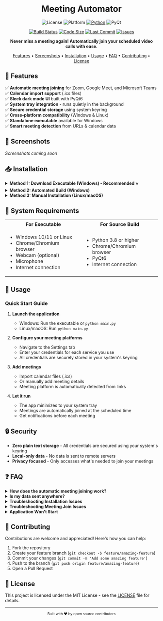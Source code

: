 <!-- # <img src="https://img.shields.io/badge/Meeting-Automator-1abc9c?style=for-the-badge&logo=zoom&logoColor=white" alt="Meeting Automator" height="40"> -->

<div align="center">

# Meeting Automator

![License](https://img.shields.io/badge/license-MIT-green)
![Platform](https://img.shields.io/badge/platform-Windows%20%7C%20Linux-lightgrey)
[![Python](https://img.shields.io/badge/python-3.8%2B-blue)](https://www.python.org/downloads/)
![PyQt](https://img.shields.io/badge/UI-PyQt6-41CD52)
<!-- ![Status](https://img.shields.io/badge/status-active-brightgreen) --> </b>
[![Build Status](https://img.shields.io/badge/build-passing-brightgreen.svg)]()
[![Code Size](https://img.shields.io/github/languages/code-size/aka-0x4C3DD/meetingAutomation.svg)]()
[![Last Commit](https://img.shields.io/github/last-commit/aka-0x4C3DD/meetingAutomation.svg)]()
[![Issues](https://img.shields.io/github/issues/aka-0x4C3DD/meetingAutomation.svg)]()

**Never miss a meeting again! Automatically join your scheduled video calls with ease.**

[Features](#-features) • 
[Screenshots](#-screenshots) • 
[Installation](#-installation) • 
[Usage](#-usage) • 
[FAQ](#-faq) • 
[Contributing](#-contributing) • 
[License](#-license)

</div>

## 🚀 Features

✅ <b>Automatic meeting joining</b> for Zoom, Google Meet, and Microsoft Teams</br>
      ✅ <b>Calendar import support</b> (.ics files)</br>
      ✅ <b>Sleek dark mode UI</b> built with PyQt6</br>
      ✅ <b>System tray integration</b> - runs quietly in the background</br>
✅ <b>Secure credential storage</b> using system keyring</br>
      ✅ <b>Cross-platform compatibility</b> (Windows & Linux)</br>
      ✅ <b>Standalone executable</b> available for Windows</br>
      ✅ <b>Smart meeting detection</b> from URLs & calendar data</br>

<!--<table>
  <tr>
    <td width = "50%">
      ✅ <b>Automatic meeting joining</b> for Zoom, Google Meet, and Microsoft Teams</br>
      ✅ <b>Calendar import support</b> (.ics files)</br>
      ✅ <b>Sleek dark mode UI</b> built with PyQt6</br>
      ✅ <b>System tray integration</b> - runs quietly in the background</br>
    </td>
    <td  width = "50%">
      ✅ <b>Secure credential storage</b> using system keyring</br>
      ✅ <b>Cross-platform compatibility</b> (Windows & Linux)</br>
      ✅ <b>Standalone executable</b> available for Windows</br>
      ✅ <b>Smart meeting detection</b> from URLs & calendar data</br>
    </td>
  </tr>
</table> -->

## 📸 Screenshots

*Screenshots coming soon*

## 📥 Installation

<details>
<summary><b>Method 1: Download Executable (Windows) - Recommended ⭐</b></summary>

1. Download the latest release from the [Releases](https://github.com/yourusername/meeting-automator/releases) page
2. Extract the zip file
3. Run `MeetingAutomator.exe`
</details>

<details>
<summary><b>Method 2: Automated Build (Windows)</b></summary>

```bash
# 1. Clone the repository
git clone https://github.com/yourusername/meeting-automator.git
cd meeting-automator

# 2. Run the installation script
install.bat
```

The script handles:
- Python dependency verification
- Required package installation
- Executable building
- Cleanup of temporary files

The final executable will be placed in the `dist` folder.
</details>

<details>
<summary><b>Method 3: Manual Installation (Linux/macOS)</b></summary>

```bash
# 1. Clone the repository
git clone https://github.com/yourusername/meeting-automator.git
cd meeting-automator

# 2. Create and activate virtual environment
python -m venv venv
source venv/bin/activate  # On Linux/macOS

# 3. Install dependencies
pip install -r requirements.txt

# 4. Run the application
python main.py
```
</details>

## 🔧 System Requirements

<table>
  <tr>
    <th>For Executable</th>
    <th>For Source Build</th>
  </tr>
  <tr>
    <td>
      <ul>
        <li>Windows 10/11 or Linux</li>
        <li>Chrome/Chromium browser</li>
        <li>Webcam (optional)</li>
        <li>Microphone</li>
        <li>Internet connection</li>
      </ul>
    </td>
    <td>
      <ul>
        <li>Python 3.8 or higher</li>
        <li>Chrome/Chromium browser</li>
        <li>PyQt6</li>
        <!-- <li>Webcam (optional)</li>
        <li>Microphone</li> -->
        <li>Internet connection</li>
      </ul>
    </td>
  </tr>
</table>

## 📝 Usage

### Quick Start Guide

1. **Launch the application**
   - Windows: Run the executable or `python main.py`
   - Linux/macOS: Run `python main.py`

2. **Configure your meeting platforms**
   - Navigate to the Settings tab
   - Enter your credentials for each service you use
   - All credentials are securely stored in your system's keyring

3. **Add meetings**
   - Import calendar files (.ics)
   - Or manually add meeting details
   - Meeting platform is automatically detected from links

4. **Let it run**
   - The app minimizes to your system tray
   - Meetings are automatically joined at the scheduled time
   - Get notifications before each meeting

## 🔒 Security

- **Zero plain text storage** - All credentials are secured using your system's keyring
- **Local-only data** - No data is sent to remote servers
- **Privacy focused** - Only accesses what's needed to join your meetings

## ❓ FAQ

<details>
<summary><b>How does the automatic meeting joining work?</b></summary>
The application uses browser automation to open meeting links and join the meeting rooms at the scheduled time, handling authentication and join steps automatically.
</details>

<details>
<summary><b>Is my data sent anywhere?</b></summary>
No. All your meeting data and credentials are stored locally on your machine. Credentials are encrypted using your system's keyring service.
</details>

<details>
<summary><b>Troubleshooting Installation Issues</b></summary>

- Ensure Python 3.8+ is installed and in your PATH
- Verify your internet connection
- Try running the installer as administrator
- Check console output for specific error messages
</details>

<details>
<summary><b>Troubleshooting Meeting Join Issues</b></summary>

- Verify your internet connection
- Check that your credentials are correct
- Ensure Chrome/Chromium is installed and updated
- Verify the meeting link/ID format is valid
</details>

<details>
<summary><b>Application Won't Start</b></summary>

- Verify Chrome/Chromium is installed
- Check for antivirus software blocking the application
- Try running as administrator
- Check log files in the application directory
</details>

## 🤝 Contributing

Contributions are welcome and appreciated! Here's how you can help:

1. Fork the repository
2. Create your feature branch (`git checkout -b feature/amazing-feature`)
3. Commit your changes (`git commit -m 'Add some amazing feature'`)
4. Push to the branch (`git push origin feature/amazing-feature`)
5. Open a Pull Request

## 📄 License

This project is licensed under the MIT License - see the [LICENSE](LICENSE) file for details.

---

<div align="center">
  <sub>Built with ❤️ by open source contributors</sub>
</div> 
